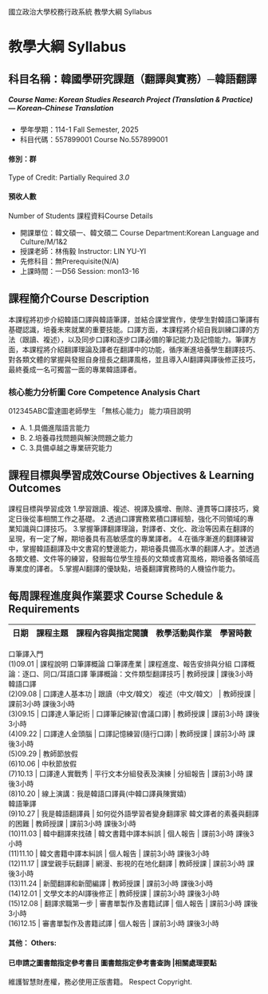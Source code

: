 國立政治大學校務行政系統 教學大綱 Syllabus
# 教學大綱 Syllabus
##  科目名稱：韓國學研究課題（翻譯與實務）─韓語翻譯
#####  Course Name: Korean Studies Research Project (Translation & Practice) — Korean–Chinese Translation
  * 學年學期：114-1 Fall Semester, 2025 
  * 科目代碼：557899001 Course No.557899001
#### 修別：群
Type of Credit: Partially Required 
_3.0_
#### 預收人數
Number of Students
課程資料Course Details
  * 開課單位：韓文碩一、韓文碩二 Course Department:Korean Language and Culture/M/1&2 
  * 授課老師：林侑毅 Instructor: LIN YU-YI 
  * 先修科目：無Prerequisite(N/A)
  * 上課時間：一D56 Session: mon13-16 
##  課程簡介Course Description
本課程將初步介紹韓語口譯與韓語筆譯，並結合課堂實作，使學生對韓語口筆譯有基礎認識，培養未來就業的重要技能。口譯方面，本課程將介紹自我訓練口譯的方法（跟讀、複述），以及同步口譯和逐步口譯必備的筆記能力及記憶能力。筆譯方面，本課程將介紹翻譯理論及譯者在翻譯中的功能，循序漸進培養學生翻譯技巧、對各類文體的掌握與發掘自身擅長之翻譯風格，並且導入AI翻譯與譯後修正技巧，最終養成一名可獨當一面的專業韓語譯者。
###  核心能力分析圖 Core Competence Analysis Chart
012345ABC雷達圖老師學生
「無核心能力」 
能力項目說明
  * A. 1.具備進階語言能力
  * B. 2.培養尋找問題與解決問題之能力
  * C. 3.具備卓越之專業研究能力
##  課程目標與學習成效Course Objectives & Learning Outcomes 
課程目標與學習成效
1.學習跟讀、複述、視譯及擴增、刪除、連貫等口譯技巧，奠定日後從事相關工作之基礎。
2.透過口譯實務累積口譯經驗，強化不同領域的專業知識與口譯技巧。
3.掌握筆譯翻譯理論，對譯者、文化、政治等因素在翻譯的呈現，有一定了解，期培養具有高敏感度的專業譯者。
4.在循序漸進的翻譯練習中，掌握韓語翻譯及中文書寫的雙邊能力，期培養具備高水準的翻譯人才。並透過各類文體、文件等的練習，發掘每位學生擅長的文類或書寫風格，期培養各領域高專業度的譯者。
5.掌握AI翻譯的優缺點，培養翻譯實務時的人機協作能力。
##  每周課程進度與作業要求 Course Schedule & Requirements
日期 |  課程主題 |  課程內容與指定閱讀 |  教學活動與作業 |  學習時數  
---|---|---|---|---  
口筆譯入門  
(1)09.01 |  課程說明 口筆譯概論 口筆譯產業 |  課程進度、報告安排與分組 口譯概論：逐口、同口/耳語口譯 筆譯概論：文件類型翻譯技巧 |  教師授課 |  課後3小時  
韓語口譯  
(2)09.08 |  口譯達人基本功 |  跟讀（中文/韓文） 複述（中文/韓文） |  教師授課 |  課前3小時 課後3小時  
(3)09.15 |  口譯達人筆記術 |  口譯筆記練習(會議口譯) |  教師授課 |  課前3小時 課後3小時  
(4)09.22 |  口譯達人金頭腦 |  口譯記憶練習(隨行口譯) |  教師授課 |  課前3小時 課後3小時  
(5)09.29 |  教師節放假  
(6)10.06 |  中秋節放假  
(7)10.13 |  口譯達人實戰秀 |  平行文本分組發表及演練 |  分組報告 |  課前3小時 課後3小時  
(8)10.20 |  線上演講：我是韓語口譯員(中韓口譯員陳實嬉)  
韓語筆譯  
(9)10.27 |  我是韓語翻譯員 |  如何從外語學習者變身翻譯家 韓文譯者的素養與翻譯的困難 |  教師授課 |  課前3小時 課後3小時  
(10)11.03 |  韓中翻譯來找碴 |  韓文書籍中譯本糾誤 |  個人報告 |  課前3小時 課後3小時  
(11)11.10 |  韓文書籍中譯本糾誤 |  個人報告 |  課前3小時 課後3小時  
(12)11.17 |  課堂親手玩翻譯 |  網漫、影視的在地化翻譯 |  教師授課 |  課前3小時 課後3小時  
(13)11.24 |  新聞翻譯和新聞編譯 |  教師授課 |  課前3小時 課後3小時  
(14)12.01 |  文學文本的AI譯後修正 |  教師授課 |  課前3小時 課後3小時  
(15)12.08 |  翻譯求職第一步 |  審書單製作及書籍試譯 |  個人報告 |  課前3小時 課後3小時  
(16)12.15 |  審書單製作及書籍試譯 |  個人報告 |  課前3小時 課後3小時  
####  其他： Others:
####  已申請之圖書館指定參考書目  圖書館指定參考書查詢 |相關處理要點
維護智慧財產權，務必使用正版書籍。 Respect Copyright.